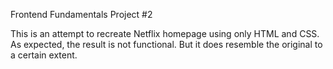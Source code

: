 Frontend Fundamentals Project #2 

This is an attempt to recreate Netflix homepage using only HTML and CSS. As expected, the result is not functional. But it does resemble the original to a certain extent.


